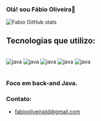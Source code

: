 

### Olá! sou Fábio Oliveira👋

![Fabio GitHub stats](https://github-readme-stats.vercel.app/api?username=fabiooliveirajjd&show_icons=true&theme=radical)

## Tecnologias que utilizo:
<div style="display: anline_block"><br/>
    <img align="center" alt="java" src="https://img.shields.io/badge/Java-ED8B00?style=for-the-badge&logo=java&logoColor=white"/>
     <img align="center" alt="java" src="https://img.shields.io/badge/Spring-6DB33F?style=for-the-badge&logo=spring&logoColor=white"/>
      <img align="center" alt="java" src="https://img.shields.io/badge/Angular-DD0031?style=for-the-badge&logo=angular&logoColor=white"/>
       <img align="center" alt="java" src="https://img.shields.io/badge/MySQL-00000F?style=for-the-badge&logo=mysql&logoColor=white"/>
       <img align="center" alt="java" src="https://img.shields.io/badge/PostgreSQL-316192?style=for-the-badge&logo=postgresql&logoColor=white"/>
    <div/><br/>

### Foco em back-and Java.

### Contato:
- fabiooliveirajjd@gmail.com
    
    
